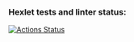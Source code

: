### Hexlet tests and linter status:
[![Actions Status](https://github.com/BigZiano/qa-engineer-project-84/actions/workflows/hexlet-check.yml/badge.svg)](https://github.com/BigZiano/qa-engineer-project-84/actions)
